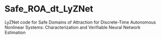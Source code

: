 # Safe_ROA_dt_LyZNet
LyZNet code for Safe Domains of Attraction for Discrete-Time Autonomous Nonlinear Systems: Characterization and Verifiable Neural Network Estimation
